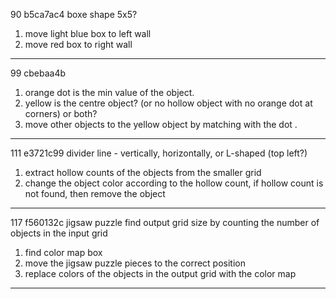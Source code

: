 

90 b5ca7ac4
boxe shape  5x5?
1. move light blue box to left wall
2. move red box to right wall
---

99 cbebaa4b
1. orange dot is the min value of the object.
2. yellow is the centre object? (or no hollow object with no orange dot at corners) or both?
3. move other objects to the yellow object by matching with the dot .
---

111 e3721c99
divider line - vertically, horizontally, or L-shaped (top left?) 
1. extract hollow counts of the objects from the smaller grid
2. change the object color according to the hollow count, if hollow count is not found, then remove the object
---

117 f560132c
jigsaw puzzle
find output grid size by counting the number of objects in the input grid
1. find color map box
2. move the jigsaw puzzle pieces to the correct position
3. replace colors of the objects in the output grid with the color map
---


